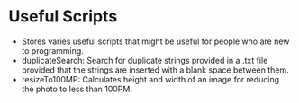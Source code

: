 # Useful Scripts
- Stores varies useful scripts that might be useful for people who are new to programming.
- duplicateSearch: Search for duplicate strings provided in a .txt file provided that the strings are inserted with a blank space between them.
- resizeTo100MP: Calculates height and width of an image for reducing the photo to less than 100PM.
